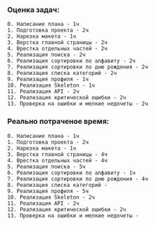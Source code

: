 ### Оценка задач:
    
    0. Написание плана - 1ч
    1. Подготовка проекта - 2ч
    2. Нарезка макета - 1ч
    3. Верстка главной страницы - 2ч
    4. Врестка отдельных частей - 2ч
    5. Реализация поиска - 2ч
    6. Реализация сортировки по алфавиту - 2ч
    7. Реализация сортировки по дню рождения - 2ч
    8. Реализация списка категорий - 2ч
    9. Реализация профиля - 1ч
    10. Реализация Skeleton - 1ч
    11. Реализация API - 2ч
    12. Реализация критической ошибки - 2ч
    13. Проверка на ошибки и мелкие недочеты - 2ч

### Реально потраченое время:

    0. Написание плана - 1ч
    1. Подготовка проекта - 2ч
    2. Нарезка макета - 1ч
    3. Верстка главной страницы - 4ч
    4. Врестка отдельных частей - 4ч
    5. Реализация поиска - 5ч
    6. Реализация сортировки по алфавиту - 1ч
    7. Реализация сортировки по дню рождения - 4ч
    8. Реализация списка категорий - 
    9. Реализация профиля - 5ч
    10. Реализация Skeleton - 2ч
    11. Реализация API - 2ч
    12. Реализация критической ошибки - 2ч
    13. Проверка на ошибки и мелкие недочеты - 
    

